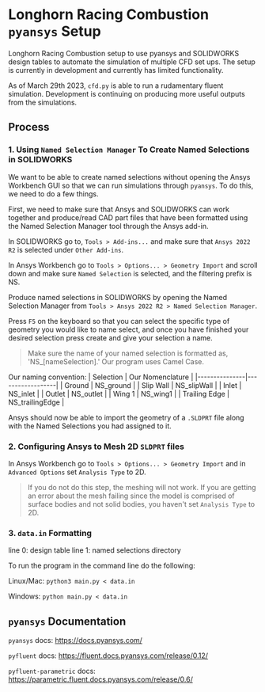 # Longhorn Racing Combustion `pyansys` Setup

Longhorn Racing Combustion setup to use pyansys and SOLIDWORKS design tables to automate the simulation of multiple CFD set ups. The setup is currently in development and currently has limited functionality.

As of March 29th 2023, `cfd.py` is able to run a rudamentary fluent simulation. Development is continuing on producing more useful outputs from the simulations.

## Process

### 1. Using `Named Selection Manager` To Create Named Selections in SOLIDWORKS

We want to be able to create named selections without opening the Ansys Workbench GUI so that we can run simulations through `pyansys`. To do this, we need to do a few things.

First, we need to make sure that Ansys and SOLIDWORKS can work together and produce/read CAD part files that have been formatted using the Named Selection Manager tool through the Ansys add-in.

In SOLIDWORKS go to, `Tools > Add-ins...` and make sure that `Ansys 2022 R2` is selected under `Other Add-ins`.

In Ansys Workbench go to `Tools > Options... > Geometry Import` and scroll down and make sure `Named Selection` is selected, and the filtering prefix is NS.

Produce named selections in SOLIDWORKS by opening the Named Selection Manager from `Tools > Ansys 2022 R2 > Named Selection Manager`.

Press `F5` on the keyboard so that you can select the specific type of geometry you would like to name select, and once you have finished your desired selection press create and give your selection a name.

> Make sure the name of your named selection is formatted as, 'NS\_\[nameSelection\].' Our program uses Camel Case.

Our naming convention:
| Selection | Our Nomenclature |
|---------------|------------------|
| Ground | NS_ground |
| Slip Wall | NS_slipWall |
| Inlet | NS_inlet |
| Outlet | NS_outlet |
| Wing 1 | NS_wing1 |
| Trailing Edge | NS_trailingEdge |

Ansys should now be able to import the geometry of a `.SLDPRT` file along with the Named Selections you had assigned to it.

### 2. Configuring Ansys to Mesh 2D `SLDPRT` files

In Ansys Workbench go to `Tools > Options... > Geometry Import` and in `Advanced Options` set `Analysis Type` to 2D.

> If you do not do this step, the meshing will not work. If you are getting an error about the mesh failing since the model is comprised of surface bodies and not solid bodies, you haven't set `Analysis Type` to 2D.

### 3. `data.in` Formatting

line 0: design table
line 1: named selections directory

To run the program in the command line do the following:

Linux/Mac: `python3 main.py < data.in`

Windows: `python main.py < data.in`

## `pyansys` Documentation

`pyansys` docs: https://docs.pyansys.com/

`pyfluent` docs: https://fluent.docs.pyansys.com/release/0.12/

`pyfluent-parametric` docs: https://parametric.fluent.docs.pyansys.com/release/0.6/
